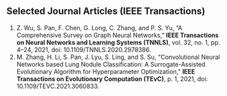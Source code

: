 ## Selected Journal Articles (IEEE Transactions) 

1.	Z. Wu, S. Pan, F. Chen, G. Long, C. Zhang, and P. S. Yu, “A Comprehensive Survey on Graph Neural Networks,” **IEEE Transactions on Neural Networks and Learning Systems (TNNLS)**, vol. 32, no. 1, pp. 4–24, 2021, doi: 10.1109/TNNLS.2020.2978386.
2.	M. Zhang, H. Li, S. Pan, J. Lyu, S. Ling, and S. Su, “Convolutional Neural Networks based Lung Nodule Classification: A Surrogate-Assisted Evolutionary Algorithm for Hyperparameter Optimization,” **IEEE Transactions on Evolutionary Computation (TEvC)**, p. 1, 2021, doi: 10.1109/TEVC.2021.3060833.


